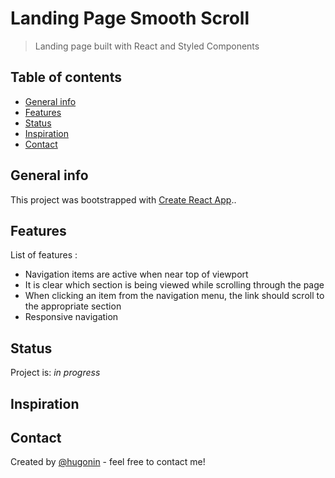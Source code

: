 # Landing Page Smooth Scroll
> Landing page built with React and Styled Components

## Table of contents
* [General info](#general-info)
* [Features](#features)
* [Status](#status)
* [Inspiration](#inspiration)
* [Contact](#contact)

## General info
This project was bootstrapped with [Create React App](https://github.com/facebook/create-react-app).. 


## Features
List of features :

* Navigation items are active when near top of viewport
* It is clear which section is being viewed while scrolling through the page
* When clicking an item from the navigation menu, the link should scroll to the appropriate section
* Responsive navigation


## Status
Project is: _in progress_  


## Inspiration

## Contact
Created by [@hugonin](https://github.com/hugonin) - feel free to contact me!

